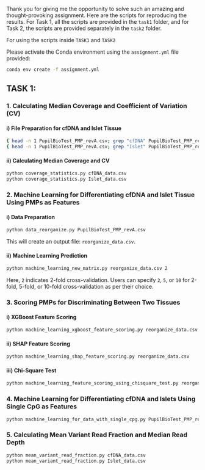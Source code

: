 Thank you for giving me the opportunity to solve such an amazing and thought-provoking assignment. Here are the scripts for reproducing the results. For Task 1, all the scripts are provided in the `task1` folder, and for Task 2, the scripts are provided separately in the `task2` folder.

For using the scripts inside `TASK1` and `TASK2` <br>

Please activate the Conda environment using the `assignment.yml` file provided:

```bash
conda env create -f assignment.yml
```

## TASK 1:

### 1. Calculating Median Coverage and Coefficient of Variation (CV)

#### i) File Preparation for cfDNA and Islet Tissue
```bash
{ head -n 1 PupilBioTest_PMP_revA.csv; grep "cfDNA" PupilBioTest_PMP_revA.csv; } > cfDNA_data.csv
{ head -n 1 PupilBioTest_PMP_revA.csv; grep "Islet" PupilBioTest_PMP_revA.csv; } > Islet_data.csv
```

#### ii) Calculating Median Coverage and CV
```bash
python coverage_statistics.py cfDNA_data.csv
python coverage_statistics.py Islet_data.csv
```

### 2. Machine Learning for Differentiating cfDNA and Islet Tissue Using PMPs as Features

#### i) Data Preparation
```bash
python data_reorganize.py PupilBioTest_PMP_revA.csv
```
This will create an output file: `reorganize_data.csv`.

#### ii) Machine Learning Prediction
```bash
python machine_learning_new_matrix.py reorganize_data.csv 2
```
Here, `2` indicates 2-fold cross-validation. Users can specify `2`, `5`, or `10` for 2-fold, 5-fold, or 10-fold cross-validation as per their choice.

### 3. Scoring PMPs for Discriminating Between Two Tissues

#### i) XGBoost Feature Scoring
```bash
python machine_learning_xgboost_feature_scoring.py reorganize_data.csv
```

#### ii) SHAP Feature Scoring
```bash
python machine_learning_shap_feature_scoring.py reorganize_data.csv
```

#### iii) Chi-Square Test
```bash
python machine_learning_feature_scoring_using_chisquare_test.py reorganize_data.csv
```

### 4. Machine Learning for Differentiating cfDNA and Islets Using Single CpG as Features
```bash
python machine_learning_for_data_with_single_cpg.py PupilBioTest_PMP_revA.csv
```

### 5. Calculating Mean Variant Read Fraction and Median Read Depth
```bash
python mean_variant_read_fraction.py cfDNA_data.csv
python mean_variant_read_fraction.py Islet_data.csv
```
